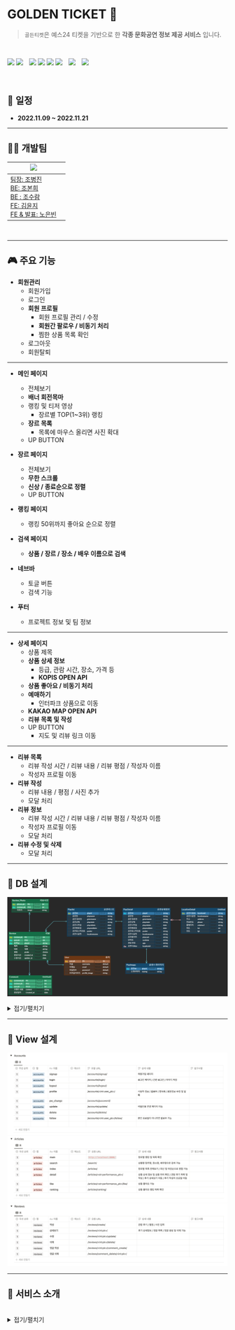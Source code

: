 # GOLDEN TICKET 🎫

> `골든티켓`은 예스24 티켓을 기반으로 한 **각종 문화공연 정보 제공 서비스** 입니다.

<br/>

<img src="https://img.shields.io/badge/HTML5-E34F26?style=flat-square&logo=HTML5&logoColor=ffffff"/> <img src="https://img.shields.io/badge/CSS3-1572B6?style=flat-square&logo=CSS3&logoColor=ffffff"/>　<img src="https://img.shields.io/badge/Python-3776AB?style=flat-square&logo=Python&logoColor=ffffff"/> <img src="https://img.shields.io/badge/javascript-yellow?style=flat-square&logo=javascript&logoColor=ffffff"/> <img src="https://img.shields.io/badge/Django-092E20?style=flat-square&logo=Django&logoColor=ffffff"/> <img src="https://img.shields.io/badge/Visual Studio Code-007ACC?style=flat-square&logo=Visual Studio Code&logoColor=ffffff"/>　<img src="https://img.shields.io/badge/Git-F05032?style=flat-square&logo=Git&logoColor=ffffff"/>　<img src="https://img.shields.io/badge/GitHub-181717?style=flat-square&logo=GitHub&logoColor=ffffff"/>

<br/>

## **📅 일정**

- **2022.11.09 ~ 2022.11.21**

---

## **🧑‍💻 개발팀**

<a href="https://github.com/YoonDii/GoldenTicket/graphs/contributors">

| <img src="https://contrib.rocks/image?repo=1c0332zz/GoldenTicket" />                 |     |
| ------------------------------------------------------------------------------------ | --- |
| 팀장: 조병진<br />BE: 조본희<br />BE : 조수람<br />FE: 김윤지<br />FE & 발표: 노은빈 |     |

</a>

<br/>

---

## **🎮 주요 기능**

- **회원관리**
  - 회원가입
  - 로그인
  - **회원 프로필**
    - 회원 프로필 관리 / 수정
    - **회원간 팔로우 / 비동기 처리**
    - 찜한 상품 목록 확인
  - 로그아웃
  - 회원탈퇴

---

- **메인 페이지**

  - 전체보기
  - **배너 회전목마**
  - 랭킹 및 티저 영상
    - 장르별 TOP(1~3위) 랭킹
  - **장르 목록**
    - 목록에 마우스 올리면 사진 확대
  - UP BUTTON

- **장르 페이지**
  - 전체보기
  - **무한 스크롤**
  - **신상 / 종료순으로 정렬**
  - UP BUTTON
- **랭킹 페이지**
  - 랭킹 50위까지 좋아요 순으로 정렬
- **검색 페이지**
  - **상품 / 장르 / 장소 / 배우 이름으로 검색**
- **네브바**
  - 토글 버튼
  - 검색 기능
- **푸터**
  - 프로젝트 정보 및 팀 정보

---

- **상세 페이지**
  - 상품 제목
  - **상품 상세 정보**
    - 등급, 관람 시간, 장소, 가격 등
    - **KOPIS OPEN API**
  - **상품 좋아요 / 비동기 처리**
  - **예매하기**
    - 인터파크 상품으로 이동
  - **KAKAO MAP OPEN API**
  - **리뷰 목록 및 작성**
  - UP BUTTON
    - 지도 및 리뷰 링크 이동

---

- **리뷰 목록**
  - 리뷰 작성 시간 / 리뷰 내용 / 리뷰 평점 / 작성자 이름
  - 작성자 프로필 이동
- **리뷰 작성**
  - 리뷰 내용 / 평점 / 사진 추가
  - 모달 처리
- **리뷰 정보**
  - 리뷰 작성 시간 / 리뷰 내용 / 리뷰 평점 / 작성자 이름
  - 작성자 프로필 이동
  - 모달 처리
- **리뷰 수정 및 삭제**
  - 모달 처리

---

## **🧩 DB 설계**

![](./static/img/database.png)

<details>
<summary>접기/펼치기</summary>

![](./static/img/db-accounts.png)
![](./static/img/db-articles-01.png)
![](./static/img/db-articles-02.png)
![](./static/img/db-reviews.png)

</details>

---

## **🚀 View 설계**

![](./static/img/view-accounts.png)
![](./static/img/view-article.png)
![](./static/img/view-review.png)

---

## **🎫 서비스 소개**

<br/>

<details>
<summary>접기/펼치기</summary>

<br/>

### **1. 메인 페이지**

- 메인 페이지에서는 페이지 간 이동이 자유롭게 `네비와 탑 버튼을 구성`하였습니다.
- `장르별 TOP 랭킹 / 장르별 목록을 나열`하고, `해당 공연 상세 페이지로 이동`이 가능합니다.

<br/>

#### 1-1. 메인 배너

![](./static/img/service_photo/main-visual.png)

#### 1-2. 장르별 탑 랭킹

![](./static/img/service_photo/main-ranking.png)

#### 1-3. 메인 영상

![](./static/img/service_photo/main-video.png)

#### 1-4. 장르별 목록

![](./static/img/service_photo/main-playlist.png)

#### 1-5. 푸터

![](./static/img/service_photo/main-footer.png)

---

<br />

### **2. 장르 페이지**

<br/>

#### 2-1. `신상 / 종료순`으로 정렬

![](./static/img/service_photo/index.png)
![](./static/img/service_photo/index-end.png)

<br />

#### 2-2. `무한 스크롤`

- 스크롤을 내리면 `40개씩 공연이 노출`됩니다.

![](./static/img/service_photo/infinite-scroll-01.png)
![](./static/img/service_photo/infinite-scroll-02.png)
![](./static/img/service_photo/infinite-scroll-03.png)

---

<br />

### **3. 랭킹 페이지**

- `좋아요 순으로 50위까지 랭킹을 선별` 하였습니다.

![](./static/img/service_photo/ranking-01.png)
![](./static/img/service_photo/ranking-02.png)

---

<br />

### **4. 검색 페이지**

- 검색은 `상품 / 장르 / 장소 / 배우 이름으로 검색이 가능`합니다.
- `추천 검색어 클릭`으로 추천 검색이 가능합니다.

![](./static/img/service_photo/search-01.png)
![](./static/img/service_photo/search-02.png)

---

<br />

### **5. 상세 페이지**

<br/>

#### 5-1. 상품 정보

![](./static/img/service_photo/detail-info.png)
![](./static/img/service_photo/detail-reservation.png)

<br />

#### 5-2. 인터파크 상품으로 이동하여 예매 가능

![](./static/img/service_photo/detail-interpark.png)

#### 5-3. 상품 위치 확인

![](./static/img/service_photo/detail-map.png)

---

<br />

### **6. 리뷰 페이지**

![](./static/img/service_photo/review-index.png)

<br />

#### 6-1. 리뷰 작성

![](./static/img/service_photo/review-create.png)

<br />

#### 6-2. 리뷰 평점

![](./static/img/service_photo/review-average.png)

<br />

#### 6-3. 리뷰 목록

![](./static/img/service_photo/review-list.png)

<br />

#### 6-4. 리뷰 상세보기

![](./static/img/service_photo/review-detail.png)

<br />

#### 6-5. 리뷰 수정

![](./static/img/service_photo/review-update.png)
![](./static/img/service_photo/review-update-check.png)

---

<br />

### **7. 회원 관리**

<br />

#### 7-1. 회원 정보

- 회원 정보에서는 `회원이 찜한 공연 목록`와 `회원간 팔로우 수를 확인`할 수 있습니다.
- 찜한 공연 목록에 마우스를 올리면 ` 공연을 찜한 회원 수와 해당 공연의 리뷰 수를 확인`할 수 있습니다.
- `회원 정보 수정 및 삭제가 가능`합니다.

![](./static/img/service_photo/profile.png)
![](./static/img/service_photo/profile-option.png)

<br />

#### 7-2. 회원 간 팔로우

![](./static/img/service_photo/profile-follow.png)
![](./static/img/service_photo/profile-following.png)

---

</details>

